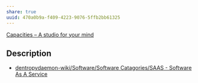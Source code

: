 ```yaml
---
share: true
uuid: 470a0b9a-f409-4223-9076-5ffb2bb61325
---
```

[Capacities – A studio for your mind](https://capacities.io/)

## Description

* [dentropydaemon-wiki/Software/Software Catagories/SAAS - Software As A Service](/undefined)
